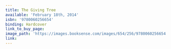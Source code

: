 ```yaml
---
title: The Giving Tree
available: 'February 18th, 2014'
isbn: '9780060256654'
binding: Hardcover
link_to_buy_page:
image_path: 'https://images.booksense.com/images/654/256/9780060256654.jpg'
link:
---
```



